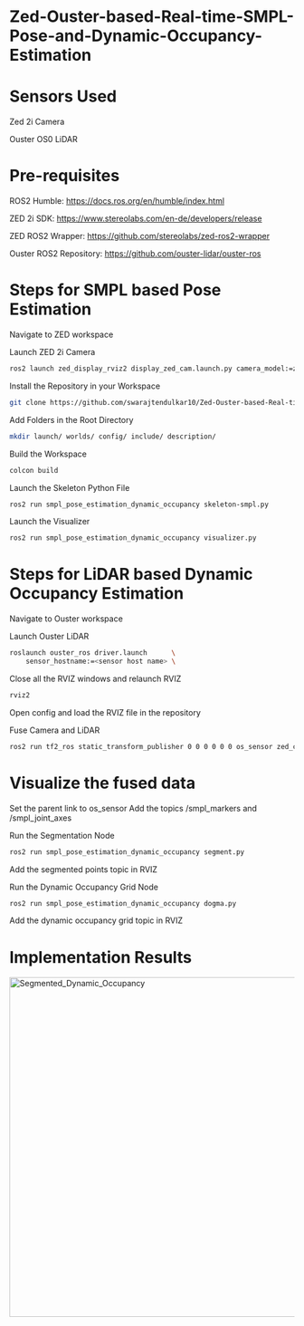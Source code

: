 # Zed-Ouster-based-Real-time-SMPL-Pose-and-Dynamic-Occupancy-Estimation
# Sensors Used

Zed 2i Camera

Ouster OS0 LiDAR

# Pre-requisites

ROS2 Humble: https://docs.ros.org/en/humble/index.html

ZED 2i SDK: https://www.stereolabs.com/en-de/developers/release

ZED ROS2 Wrapper: https://github.com/stereolabs/zed-ros2-wrapper

Ouster ROS2 Repository: https://github.com/ouster-lidar/ouster-ros

# Steps for SMPL based Pose Estimation
Navigate to ZED workspace

Launch ZED 2i Camera
```bash
ros2 launch zed_display_rviz2 display_zed_cam.launch.py camera_model:=zed2i
```

Install the Repository in your Workspace
```bash
git clone https://github.com/swarajtendulkar10/Zed-Ouster-based-Real-time-SMPL-Pose-and-Dynamic-Occupancy-Estimation.git
```
Add Folders in the Root Directory
```bash
mkdir launch/ worlds/ config/ include/ description/
```

Build the Workspace
```bash
colcon build
```

Launch the Skeleton Python File
```bash
ros2 run smpl_pose_estimation_dynamic_occupancy skeleton-smpl.py 
```

Launch the Visualizer
```bash
ros2 run smpl_pose_estimation_dynamic_occupancy visualizer.py 
```
# Steps for LiDAR based Dynamic Occupancy Estimation

Navigate to Ouster workspace

Launch Ouster LiDAR
```bash
roslaunch ouster_ros driver.launch      \
    sensor_hostname:=<sensor host name> \
 ```   
Close all the RVIZ windows and relaunch RVIZ
```bash
rviz2
```
Open config and load the RVIZ file in the repository

Fuse Camera and LiDAR
```bash
ros2 run tf2_ros static_transform_publisher 0 0 0 0 0 0 os_sensor zed_camera_link
```
# Visualize the fused data

Set the parent link to os_sensor
Add the topics /smpl_markers and /smpl_joint_axes


Run the Segmentation Node
```bash
ros2 run smpl_pose_estimation_dynamic_occupancy segment.py
```
Add the segmented points topic in RVIZ 

Run the Dynamic Occupancy Grid Node
```bash
ros2 run smpl_pose_estimation_dynamic_occupancy dogma.py
```
Add the dynamic occupancy grid topic in RVIZ
# Implementation Results
<img width="600" height="600" alt="Segmented_Dynamic_Occupancy" src="https://github.com/user-attachments/assets/adba846f-c969-4a8b-bb20-728198519e5f" />
